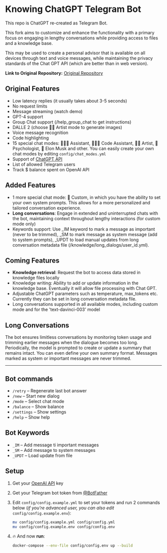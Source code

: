 # Knowing ChatGPT Telegram Bot

This repo is ChatGPT re-created as Telegram Bot.

This fork aims to customize and enhance the functionality with a primary focus on engaging in lengthy conversations while providing access to files and a knowledge base.

This may be used to create a personal advisor that is available on all devices through text and voice messages, while maintaining the privacy standards of the Chat GPT API (which are better than in web version).

**Link to Original Repository:** [Original Repository](https://github.com/karfly/chatgpt_telegram_bot)

## Original Features
- Low latency replies (it usually takes about 3-5 seconds)
- No request limits
- Message streaming (watch demo)
- GPT-4 support
- Group Chat support (/help_group_chat to get instructions)
- DALLE 2 (choose 👩‍🎨 Artist mode to generate images)
- Voice message recognition
- Code highlighting
- 15 special chat modes: 👩🏼‍🎓 Assistant, 👩🏼‍💻 Code Assistant, 👩‍🎨 Artist, 🧠 Psychologist, 🚀 Elon Musk and other. You can easily create your own chat modes by editing `config/chat_modes.yml`
- Support of [ChatGPT API](https://platform.openai.com/docs/guides/chat/introduction)
- List of allowed Telegram users
- Track $ balance spent on OpenAI API

## Added Features

- 1 more special chat mode: 🎯 Custom, in which you have the ability to set your own system prompts. This allows for a more personalized and tailored conversation experience.
- **Long conversations**: Engage in extended and uninterrupted chats with the bot, maintaining context throughout lengthy interactions (for custom mode only)
- Keywords support: Use _IM keyword to mark a message as important (never to be trimmed), _SM to mark message as system message (add to system prompts), _UPDT to load manual updates from long conversation metadata file (/knowledge/long_dialogs/user_id.yml).

## Coming Features

- **Knowledge retrieval**: Request the bot to access data stored in knowledge files locally
- Knowledge writing: Ability to add or update information in the knowledge base. Eventually it will allow file processing with Chat GPT.
- Adjustable ChatGPT parameters such as temperature, max_tokens etc. Currently they can be set in long conversation metadata file.
- Long conversations supported in all available modes, including custom mode and for the 'text-davinci-003' model

## Long Conversations

The bot ensures limitless conversations by monitoring token usage and trimming earlier messages when the dialogue becomes too long. Periodically, the model is prompted to create or update a summary that remains intact. You can even define your own summary format. Messages marked as system or important messages are never trimmed.

---

## Bot commands
- `/retry` – Regenerate last bot answer
- `/new` – Start new dialog
- `/mode` – Select chat mode
- `/balance` – Show balance
- `/settings` – Show settings
- `/help` – Show help

## Bot Keywords
- `_IM` – Add message ti important messages
- `_SM` – Add message to system messages
- `_UPDT` – Load update from file

## Setup
1. Get your [OpenAI API](https://openai.com/api/) key

2. Get your Telegram bot token from [@BotFather](https://t.me/BotFather)

3. Edit `config/config.example.yml` to set your tokens and run 2 commands below (*if you're advanced user, you can also edit* `config/config.example.env`):
    ```bash
    mv config/config.example.yml config/config.yml
    mv config/config.example.env config/config.env
    ```

4. 🔥 And now **run**:
    ```bash
    docker-compose --env-file config/config.env up --build
    ```
